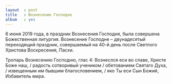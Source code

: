 ```yaml
---
layout  : post
title   : Вознесение Господне
album   : yes
---
```

6 июня 2019 года, в праздник Вознесения Господня, была совершена Божественная литургия. Вознесение Господне – двунадесятый переходящий праздник, совершаемый на 40-й день после Светлого Христова Воскресения, Пасхи.

Тропарь Вознесению Господню, глас 4: Вознеслся еси во славе, Христе Боже наш, / радость сотворивый учеником / обетованием Святаго Духа, / извещенным им бывшим благословением, / яко Ты еси Сын Божий, Избавитель мира.
